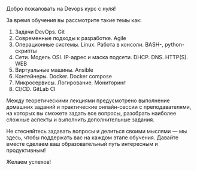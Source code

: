 Добро пожаловать на Devops курс с нуля!

За время обучения вы рассмотрите такие темы как:

1. Задачи DevOps. Git
2. Современные подходы к разработке. Agile
3. Операционные системы. Linux. Работа в консоли. BASH-, python-скрипты
4. Сети. Модель OSI. IP-адрес и маска подсети. DHCP. DNS. HTTP(S). WEB
5. Виртуальные машины. Ansible
6. Контейнеры. Docker. Docker compose
7. Микросервисы. Логирование. Мониторинг
8. CI/CD. GitLab CI

Между теоретическими лекциями предусмотрено выполнение домашних заданий и практические онлайн-сессии с преподавателями, на которых вы сможете задать все вопросы, разобрать наиболее сложные аспекты и выполнить дополнительные задания.

Не стесняйтесь задавать вопросы и делиться своими мыслями — мы здесь, чтобы поддержать вас на каждом этапе обучения. Давайте вместе сделаем ваш образовательный путь интересным и продуктивным!

Желаем успехов!
